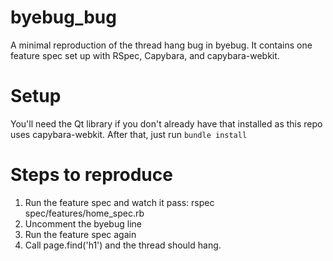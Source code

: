 # byebug_bug
A minimal reproduction of the thread hang bug in byebug. It contains one feature spec set up with RSpec, Capybara, and capybara-webkit.

# Setup
You'll need the Qt library if you don't already have that installed as this repo uses capybara-webkit. After that, just run ``` bundle install ```

# Steps to reproduce
1. Run the feature spec and watch it pass: rspec spec/features/home_spec.rb
2. Uncomment the byebug line
3. Run the feature spec again
4. Call page.find('h1') and the thread should hang.